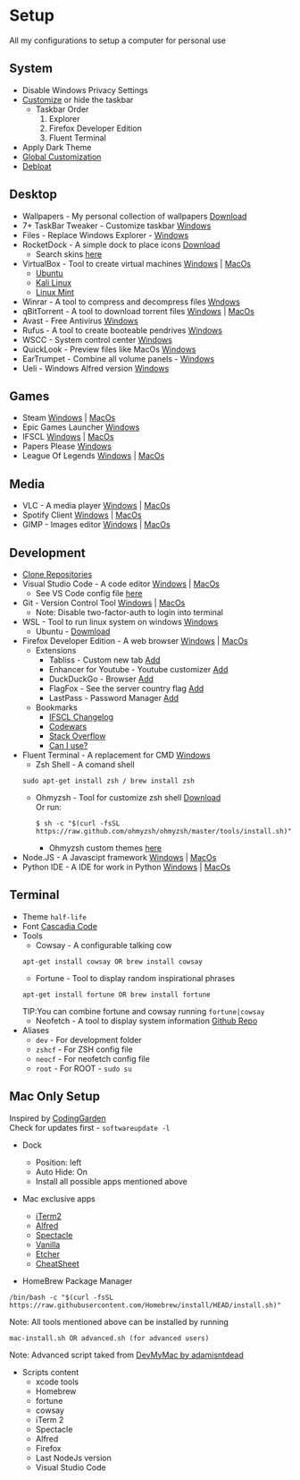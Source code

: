 # Setup

All my configurations to setup a computer for personal use

## System

- Disable Windows Privacy Settings
- <a href="https://github.com/vhanla/TaskbarDock">Customize</a> or hide the taskbar
  - Taskbar Order
    1. Explorer
    2. Firefox Developer Edition
    3. Fluent Terminal
- Apply Dark Theme
- <a href="https://winaerotweaker.com/">Global Customization</a>
- <a href="https://github.com/GabrielCrackPro/W10-Debloater">Debloat</a>

## Desktop

- Wallpapers - My personal collection of wallpapers <a href="https://drive.google.com/drive/folders/18JwNTWYwK5xcWDfwWmcG69SPVEeNZEwD?usp=sharing" target ="blank">Download</a>
- 7+ TaskBar Tweaker - Customize taskbar <a href="https://tweaker.rammichael.com/">Windows</a>
- Files - Replace Windows Explorer - <a href="https://www.microsoft.com/es-es/p/files/9nghp3dx8hdx?cid=eartrumpet.landing&activetab=pivot:overviewtab#
  ">Windows</a>
- RocketDock - A simple dock to place icons <a href ="https://punklabs.com/Downloads/RocketDock-v1.3.5.exe">Download</a>
  - Search skins <a href="https://www.deviantart.com/search?q=rocketdock">here</a>
- VirtualBox - Tool to create virtual machines <a href="https://download.virtualbox.org/virtualbox/6.1.18/VirtualBox-6.1.18-142142-Win.exe">Windows</a> | <a href="https://download.virtualbox.org/virtualbox/6.1.18/VirtualBox-6.1.18-142142-OSX.dmg">MacOs</a>
  - <a href="https://ubuntu.com/">Ubuntu</a>
  - <a href="https://www.kali.org/">Kali Linux</a>
  - <a href="https://linuxmint.com/">Linux Mint</a>
- Winrar - A tool to compress and decompress files <a href="https://www.winrar.es/">Wndows</a>
- qBitTorrent - A tool to download torrent files <a href="https://www.fosshub.com/qBittorrent.html?dwl=qbittorrent_4.3.4.1_setup.exe">Windows</a> | <a href="https://www.fosshub.com/qBittorrent.html?dwl=qbittorrent-4.3.4.1.dmg">MacOs</a>
- Avast - Free Antivirus <a href="https://www.avast.com/es-es/index#pc">Windows</a>
- Rufus - A tool to create booteable pendrives <a href="https://rufus.ie/">Windows</a>
- WSCC - System control center <a href="https://www.kls-soft.com/wscc/downloads.php?dlf=wscc_setup.exe&dlt=WSCC%20(Setup)">Windows</a>
- QuickLook - Preview files like MacOs <a href="https://github.com/QL-Win/QuickLook">Windows</a>
- EarTrumpet - Combine all volume panels - <a href="https://www.microsoft.com/es-es/p/eartrumpet/9nblggh516xp?cid=eartrumpet.landing&rtc=1&activetab=pivot:overviewtab">Windows</a>
- Ueli - Windows Alfred version <a href="https://github.com/oliverschwendener/ueli">Windows</a>

## Games

- Steam <a href="https://cdn.akamai.steamstatic.com/client/installer/SteamSetup.exe">Windows</a> | <a href="https://cdn.akamai.steamstatic.com/client/installer/steam.dmg">MacOs</a>
- Epic Games Launcher <a href="https://launcher-public-service-prod06.ol.epicgames.com/launcher/api/installer/download/EpicGamesLauncherInstaller.msi">Windows</a>
- IFSCL <a href="https://ifscl.b-cdn.net/kolossus/Kolossus_152_197_Win.exe">Windows</a> | <a href="https://ifscl.b-cdn.net/kolossus/Kolossus_152_72_MacOS.zip">MacOs</a>
- Papers Please <a href="https://www.mediafire.com/file/fvn6tmt9y9uk12z/Papers_Please.rar/file">Windows</a>
- League Of Legends <a href="https://lol.secure.dyn.riotcdn.net">Windows</a> | <a href="https://lol.secure.dyn.riotcdn.net/channels/public/x/installer/current/live.euw.zip">MacOs</a>

## Media

- VLC - A media player <a href="https://get.videolan.org/vlc/3.0.12/win64/vlc-3.0.12-win64.exe">Windows</a> | <a href="https://get.videolan.org/vlc/3.0.12.1/macosx/vlc-3.0.12.1-arm64.dmg">MacOs</a>
- Spotify Client <a href="https://www.spotify.com/es/download/windows/">Windows</a> | <a href="https://www.spotify.com/es/download/mac/">MacOs</a>
- GIMP - Images editor <a href="https://download.gimp.org/mirror/pub/gimp/v2.10/windows/gimp-2.10.24-setup-2.exe">Windows</a> | <a href="https://download.gimp.org/mirror/pub/gimp/v2.10/osx/gimp-2.10.22-x86_64-3.dmg">MacOs</a>

## Development

- <a href="https://github.com/GabrielCrackPro/Clone-All">Clone Repositories</a>
- Visual Studio Code - A code editor <a href="https://code.visualstudio.com/docs/?dv=win">Windows</a> | <a href="https://code.visualstudio.com/docs/?dv=osx">MacOs</a>
  - See VS Code config file <a href="https://github.com/GabrielCrackPro/vscode-settings">here</a>
- Git - Version Control Tool <a href="https://git-scm.com/download/win">Windows</a> | <a href="https://git-scm.com/download/mac">MacOs</a>
  - Note: Disable two-factor-auth to login into terminal
- WSL - Tool to run linux system on windows <a href="https://docs.microsoft.com/es-es/windows/wsl/install-win10">Windows</a>
  - Ubuntu - <a href="https://ubuntu.com/wsl">Dowmload</a>
- Firefox Developer Edition - A web browser <a href="https://download.mozilla.org/?product=firefox-devedition-stub&os=win&lang=es-ES&attribution_code=c291cmNlPWR1Y2tkdWNrZ28uY29tJm1lZGl1bT1yZWZlcnJhbCZjYW1wYWlnbj0obm90IHNldCkmY29udGVudD0obm90IHNldCkmZXhwZXJpbWVudD0obm90IHNldCkmdmFyaWF0aW9uPShub3Qgc2V0KSZ1YT1maXJlZm94JnZpc2l0X2lkPShub3Qgc2V0KQ..&attribution_sig=6027a4aa26d767927d7d03c1c922fe132e811d4c20e2eaaac33ec1be9cd815d4">Windows</a> | <a href="https://download.mozilla.org/?product=firefox-latest-ssl&os=osx&lang=es-ES">MacOs</a>
  - Extensions
    - Tabliss - Custom new tab <a href="https://tabliss.io/">Add</a>
    - Enhancer for Youtube - Youtube customizer <a href="https://addons.mozilla.org/en-US/firefox/addon/enhancer-for-youtube/">Add</a>
    - DuckDuckGo - Browser <a href="https://addons.mozilla.org/es/firefox/addon/duckduckgo-for-firefox/">Add</a>
    - FlagFox - See the server country flag <a href="https://addons.mozilla.org/es/firefox/addon/flagfox/">Add</a>
    - LastPass - Password Manager <a href="https://addons.mozilla.org/es/firefox/addon/lastpass-password-manager/">Add</a>
  - Bookmarks
    - <a href="http://docs.google.com/document/d/1NeflsQZ1i7OnFW1hhSW37zde82VWrXHXrj6hySu7isY/edit">IFSCL Changelog</a>
    - <a href="http://codewars.com">Codewars</a>
    - <a href="http://stackoverflow.com/">Stack Overflow</a>
    - <a href="http://caniuse.com/">Can I use?</a>
- Fluent Terminal - A replacement for CMD <a href="https://github.com/felixse/FluentTerminal">Windows</a>
  - Zsh Shell - A comand shell
  ```
  sudo apt-get install zsh / brew install zsh
  ```
  - Ohmyzsh - Tool for customize zsh shell <a href="https://ohmyz.sh/#install">Download</a> <br>
    Or run:
    ```
    $ sh -c "$(curl -fsSL https://raw.github.com/ohmyzsh/ohmyzsh/master/tools/install.sh)"
    ```
    - Ohmyzsh custom themes <a href="https://zshthem.es/all/">here</a>
- Node.JS - A Javascipt framework <a href="https://nodejs.org/dist/v14.16.0/node-v14.16.0-x64.msi">Windows</a> | <a href="https://nodejs.org/dist/v14.16.0/node-v14.16.0.pkg">MacOs</a>
- Python IDE - A IDE for work in Python <a href="https://www.python.org/downloads/windows/">Windows</a> | <a href="https://www.python.org/downloads/mac-osx/">MacOs</a>

## Terminal

- Theme <code>half-life</code>
- Font <a href="https://github.com/microsoft/cascadia-code">Cascadia Code</a>
- Tools
  - Cowsay - A configurable talking cow
  ```
  apt-get install cowsay OR brew install cowsay
  ```
  - Fortune - Tool to display random inspirational phrases
  ```
  apt-get install fortune OR brew install fortune
  ```
  TIP:You can combine fortune and cowsay running <code>fortune|cowsay</code>
  - Neofetch - A tool to display system information <a href="https://github.com/dylanaraps/neofetch">Github Repo</a>
- Aliases
  - <code>dev</code> - For development folder
  - <code>zshcf</code> - For ZSH config file
  - <code>neocf</code> - For neofetch config file
  - <code>root</code> - For ROOT - <code>sudo su</code>

## Mac Only Setup

Inspired by <a href="https://www.youtube.com/watch?v=tMNOpaQrfAE">CodingGarden</a> <br>
Check for updates first - <code>softwareupdate -l</code>

- Dock
  - Position: left
  - Auto Hide: On
  - Install all possible apps mentioned above
- Mac exclusive apps

  - <a href="https://iterm2.com/downloads/stable/latest">iTerm2</a>
  - <a href="https://cachefly.alfredapp.com/Alfred_4.3.2_1221.dmg">Alfred</a>
  - <a href="https://s3.amazonaws.com/spectacle/downloads/Spectacle+1.2.zip">Spectacle</a>
  - <a href="https://macrelease.matthewpalmer.net/Vanilla.dmg">Vanilla</a>
  - <a href="https://github.com/balena-io/etcher/releases/download/v1.5.116/balenaEtcher-1.5.116.dmg?d_id=a9e5cf18-4a68-46b1-a573-c46b03fc2685R">Etcher</a>
  - <a href="https://www.mediaatelier.com/CheatSheet/?lang=en">CheatSheet</a>

- HomeBrew Package Manager

```
/bin/bash -c "$(curl -fsSL https://raw.githubusercontent.com/Homebrew/install/HEAD/install.sh)"
```

Note: All tools mentioned above can be installed by running

```
mac-install.sh OR advanced.sh (for advanced users)
```

Note: Advanced script taked from <a href="https://github.com/adamisntdead/DevMyMac">DevMyMac by adamisntdead</a>

- Scripts content
  - xcode tools
  - Homebrew
  - fortune
  - cowsay
  - iTerm 2
  - Spectacle
  - Alfred
  - Firefox
  - Last NodeJs version
  - Visual Studio Code
